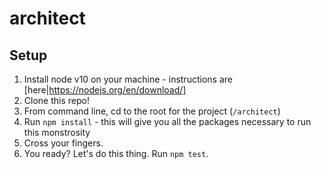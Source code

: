 # architect

## Setup
1. Install node v10 on your machine - instructions are [here|https://nodejs.org/en/download/]
2. Clone this repo!
3. From command line, cd to the root for the project (`/architect`)
4. Run `npm install` - this will give you all the packages necessary to run this monstrosity
5. Cross your fingers.
6. You ready? Let's do this thing. Run `npm test`.
